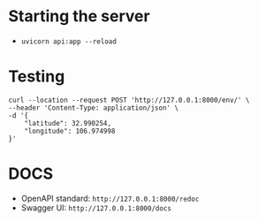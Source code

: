 # Starting the server
- `uvicorn api:app --reload`

# Testing

```
curl --location --request POST 'http://127.0.0.1:8000/env/' \
--header 'Content-Type: application/json' \
-d '{
    "latitude": 32.990254,
    "longitude": 106.974998
}'
```

# DOCS
- OpenAPI standard: `http://127.0.0.1:8000/redoc`
- Swagger UI: `http://127.0.0.1:8000/docs`


